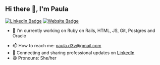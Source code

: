 ## Hi there 👋, I'm Paula

[![Linkedin Badge](https://img.shields.io/badge/-LinkedIn-0e76a8?style=flat-square&logo=Linkedin&logoColor=white)](https://linkedin.com/in/pauladev/?target=_blank)
[![Website Badge](https://img.shields.io/badge/Website-3b5998?style=flat-square&logo=google-chrome&logoColor=white)](https://paularesende.github.io/?target=_blank)
<!--
Here are some ideas to get you started:
-->
- 🔭 I’m currently working on Ruby on Rails, HTML, JS, Git, Postgres and Oracle
<!--
- 🌱 I’m currently learning API REST, Unity testing
- 👯 I’m looking to collaborate on ...
- 🤔 I’m looking for help with ...
- 💬 Ask me about ...
- -->
- 📫 How to reach me: paula.d3v@gmail.com
- 💼 Connecting and sharing professional updates on <a href="https://www.linkedin.com/in/pauladev/">LinkedIn</a>
- 😄 Pronouns: She/her
<!--
- ⚡ Fun fact: ...


<center>
  <table>
    <tr>
        <td><img width="400px" align="left" src="https://github-readme-stats.vercel.app/api/top-langs/?username=axelzito&hide=html&layout=compact&theme=default" /></td>
        <td><img width="470px" align="left" src="https://github-readme-stats.vercel.app/api?username=axelzito&theme=default" /></td>
    </tr>   
  </table>
</center>

-->
